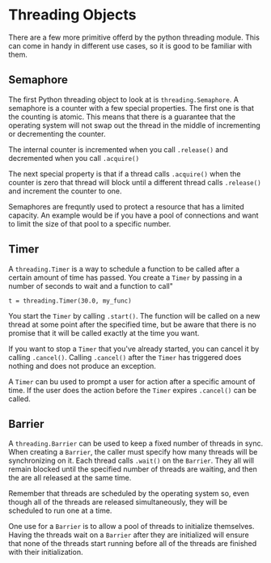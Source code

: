 # **Threading Objects**
There are a few more primitive offerd by the python threading module. This can come in handy in different use cases, so it is good to be familiar with them.

## Semaphore
The first Python threading object to look at is `threading.Semaphore`. A semaphore is a counter with a few special properties. The first one is that the counting is atomic. This means that there is a guarantee that the operating system will not swap out the thread in the middle of incrementing or decrementing the counter.

The internal counter is incremented when you call `.release()` and decremented when you call `.acquire()`

The next special property is that if a thread calls `.acquire()` when the counter is zero that thread will block until a different thread calls `.release()` and increment the counter to one.

Semaphores are frequntly used to protect a resource that has a limited capacity. An example would be if you have a pool of connections and want to limit the size of that pool to a specific number.

## Timer
A `threading.Timer` is a way to schedule a function to be called after a certain amount of time has passed. You create a `Timer` by passing in a number of seconds to wait and a function to call"
```
t = threading.Timer(30.0, my_func)
```
You start the `Timer` by calling `.start()`. The function will be called on a new thread at some point after the specified time, but be aware that there is no promise that it will be called exactly at the time you want.

If you want to stop a `Timer` that you've already started, you can cancel it by calling `.cancel()`. Calling `.cancel()` after the `Timer` has triggered does nothing and does not produce an exception.

A `Timer` can bu used to prompt a user for action after a specific amount of time. If the user does the action before the `Timer` expires `.cancel()` can be called.

## Barrier
A `threading.Barrier` can be used to keep a fixed number of threads in sync. When creating a `Barrier`, the caller must specify how many threads will be synchronizing on it. Each thread calls `.wait()` on the `Barrier`. They all will remain blocked until the specified number of threads are waiting, and then the are all released at the same time.

Remember that threads are scheduled by the operating system so, even though all of the threads are released simultaneously, they will be scheduled to run one at a time.

One use for a `Barrier` is to allow a pool of threads to initialize themselves. Having the threads wait on a `Barrier` after they are initialized will ensure that none of the threads start running before all of the threads are finished with their initialization.
